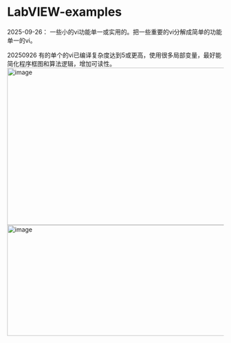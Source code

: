 # LabVIEW-examples
2025-09-26：
一些小的vi功能单一或实用的。把一些重要的vi分解成简单的功能单一的vi。

20250926
有的单个的vi已编译复杂度达到5或更高，使用很多局部变量，最好能简化程序框图和算法逻辑，增加可读性。
<img width="648" height="366" alt="image" src="https://github.com/user-attachments/assets/b1ce9fe1-ca26-4ead-9bd6-3b137c00e0c1" />
<img width="899" height="258" alt="image" src="https://github.com/user-attachments/assets/0ead5725-8328-4a3b-b3d4-d52d1036ae45" />

